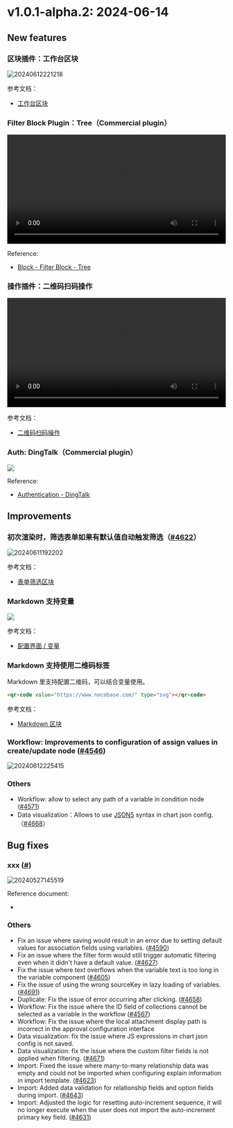 # v1.0.1-alpha.2: 2024-06-14

## New features

### 区块插件：工作台区块

![20240612221218](https://static-docs.nocobase.com/20240612221218.png)

参考文档：

- [工作台区块](/handbook/block-workbench)

### Filter Block Plugin：Tree（Commercial plugin）

<video width="100%" controls>
  <source src="https://static-docs.nocobase.com/20240607144133_rec_.mp4" type="video/mp4">
</video>

Reference:

- [Block - Filter Block - Tree](/handbook/block-tree)

### 操作插件：二维码扫码操作

<video width="100%" controls>
  <source src="https://static-docs.nocobase.com/20240612214013_rec_.mp4" type="video/mp4">
</video>

参考文档：

- [二维码扫码操作](/handbook/action-qr-scan)

### Auth: DingTalk（Commercial plugin）

![](https://static-docs.nocobase.com/202406120016896.png)

Reference:

- [Authentication - DingTalk](https://docs.nocobase.com/handbook/auth-dingtalk)

## Improvements

### 初次渲染时，筛选表单如果有默认值自动触发筛选（<a href="https://github.com/nocobase/nocobase/pull/4622" target="_blank">#4622</a>）

![20240611192202](https://nocobase-docs.oss-cn-beijing.aliyuncs.com/20240611192202.gif)

参考文档：

- [表单筛选区块](https://docs-cn.nocobase.com/handbook/ui/blocks/filter-blocks/form#%E7%BB%99%E5%AD%97%E6%AE%B5%E8%AE%BE%E7%BD%AE%E9%BB%98%E8%AE%A4%E5%80%BC)

### Markdown 支持变量

![](https://static-docs.nocobase.com/20240612205857.png)

参考文档：

- [配置界面 / 变量](/handbook/ui/variables)

### Markdown 支持使用二维码标签

Markdown 里支持配置二维码，可以结合变量使用。

```html
<qr-code value="https://www.nocobase.com/" type="svg"></qr-code>
```

参考文档：

- [Markdown 区块](/handbook/ui/blocks/other-blocks/markdown)

### Workflow: Improvements to configuration of assign values in create/update node (<a href="https://github.com/nocobase/nocobase/pull/4546" target="_blank">#4546</a>)

![20240612225415](https://static-docs.nocobase.com/20240612225415.png)

### Others

- Workflow: allow to select any path of a variable in condition node (<a href="https://github.com/nocobase/nocobase/pull/4571" target="_blank">#4571</a>)
- Data visualization：Allows to use <a href="https://json5.org/" target="_blank">JSON5</a> syntax in chart json config.（<a href="https://github.com/nocobase/nocobase/pull/4668" target="_blank">#4668</a>）

## Bug fixes

### xxx (<a href="" target="_blank">#</a>)

![20240527145519](https://static-docs.nocobase.com/20240527145519.png)

Reference document:

- []()

### Others

- Fix an issue where saving would result in an error due to setting default values for association fields using variables. (<a href="https://github.com/nocobase/nocobase/pull/4590" target="_blank">#4590</a>)
- Fix an issue where the filter form would still trigger automatic filtering even when it didn't have a default value. (<a href="https://github.com/nocobase/nocobase/pull/4627" target="_blank">#4627</a>)
- Fix the issue where text overflows when the variable text is too long in the variable component (<a href="https://github.com/nocobase/nocobase/pull/4605" target="_blank">#4605</a>)
- Fix the issue of using the wrong sourceKey in lazy loading of variables. (<a href="https://github.com/nocobase/nocobase/pull/4691" target="_blank">#4691</a>)
- Duplicate: Fix the issue of error occurring after clicking. (<a href="https://github.com/nocobase/nocobase/pull/4658" target="_blank">#4658</a>)
- Workflow: Fix the issue where the ID field of collections cannot be selected as a variable in the workflow (<a href="https://github.com/nocobase/nocobase/pull/4567" target="_blank">#4567</a>)
- Workflow: Fix the issue where the local attachment display path is incorrect in the approval configuration interface
- Data visualization: fix the issue where JS expressions in chart json config is not saved.
- Data visualization: fix the issue where the custom filter fields is not applied when filtering. (<a href="https://github.com/nocobase/nocobase/pull/4671" target="_blank">#4671</a>)
- Import: Fixed the issue where many-to-many relationship data was empty and could not be imported when configuring explain information in import template. (<a href="https://github.com/nocobase/nocobase/pull/4623">#4623</a>)
- Import: Added data validation for relationship fields and option fields during import. (<a href="https://github.com/nocobase/nocobase/pull/4643">#4643</a>)
- Import: Adjusted the logic for resetting auto-increment sequence, it will no longer execute when the user does not import the auto-increment primary key field. (<a href="https://github.com/nocobase/nocobase/pull/4631">#4631</a>)
